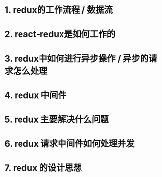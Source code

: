 # 1. redux的工作流程 / 数据流

# 2. react-redux是如何工作的

# 3. redux中如何进行异步操作 / 异步的请求怎么处理

# 4. redux 中间件

# 5. redux 主要解决什么问题

# 6. redux 请求中间件如何处理并发

# 7. redux 的设计思想
